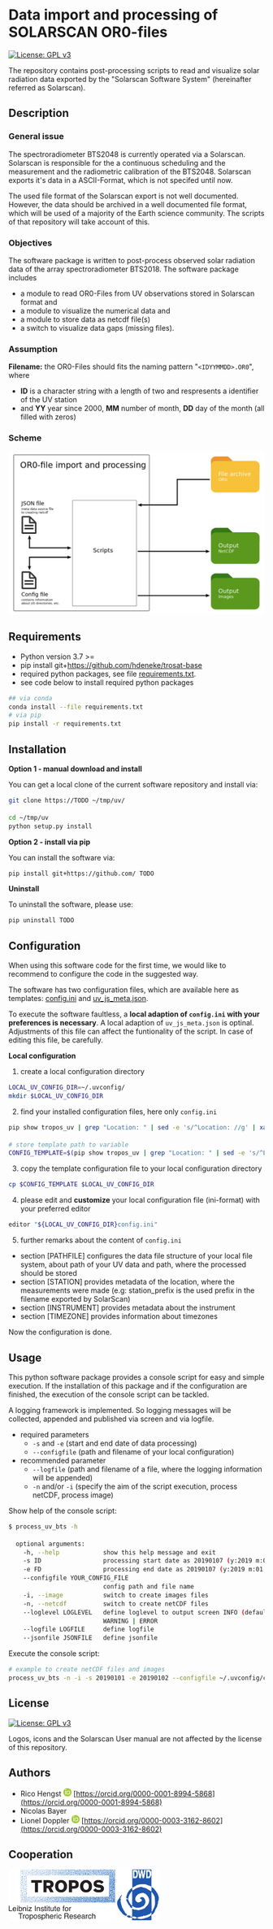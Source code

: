 # Data import and processing of SOLARSCAN OR0-files
[![License: GPL v3](https://img.shields.io/badge/License-GPLv3-blue.svg)](https://www.gnu.org/licenses/gpl-3.0)

The repository contains post-processing scripts to read and visualize solar radiation data exported by the  "Solarscan Software System" (hereinafter referred as Solarscan).


## Description
### General issue
The spectroradiometer BTS2048 is currently operated via a Solarscan. Solarscan is responsible for the a continuous scheduling and the measurement and the radiometric calibration of the BTS2048. Solarscan exports it's data in a ASCII-Format, which is not specifed until now.

The used file format of the Solarscan export is not well documented. However, the data should be archived in a well documented file format, which will be used of a majority of the Earth science community. The scripts of that repository will take account of this.

### Objectives
The software package is written to post-process observed solar radiation data of the array spectroradiometer BTS2018.
The software package includes
* a module to read OR0-Files from UV observations stored in Solarscan format and
* a module to visualize the numerical data and
* a module to store data as netcdf file(s)
* a switch to visualize data gaps (missing files).

### Assumption
**Filename:** the OR0-Files should fits the naming pattern "`<IDYYMMDD>.OR0`", where
  * **ID** is a character string with a length of two and respresents a identifier of the UV station
  * and **YY** year since 2000, **MM** number of month, **DD** day of the month (all filled with zeros)

### Scheme
![BTS scheme](doc/bts_scheme.png)

## Requirements

* Python version 3.7 >=
* pip install git+https://github.com/hdeneke/trosat-base
* required python packages, see file [requirements.txt](requirements.txt).
* see code below to install required python packages

```bash
## via conda
conda install --file requirements.txt
# via pip
pip install -r requirements.txt
```

<!--
## Requirements 2 (optional)
To generate plots about the statistics of **missing data** in your archiv you have to implement a further python module [github.com/rico-hengst/tropos.heatmap_missing_files](https://github.com/rico-hengst/tropos.heatmap_missing_files) from as git submodule.
```
# go to root directory of the current main repo

# Already done during implementation of submodule
# Add submodule repository
$ git submodule add <repository> <path>
$ git submodule add https://github.com/rico-hengst/tropos.heatmap_missing_files src/Submodule

# Already done during implementation of submodule
# notice the modification to your main repository
$ git status -s
A  .gitmodules
A  src/Submodule
$ git commit "added submodule"


# Last step is always required to get updates
# Init submodule and get content from the repository
$ git submodule update --init

```
... to embedding external git repositories in the current repository.

* [vogella.com](https://www.vogella.com/tutorials/GitSubmodules/article.html)
* [ralfebert.de](https://www.ralfebert.de/git/submodules/)

-->
## Installation

**Option 1 - manual download and install**

You can get a local clone of the current software repository and install via:
```bash
git clone https://TODO ~/tmp/uv/

cd ~/tmp/uv
python setup.py install
```

**Option 2 - install via pip**

You can install the software via:
```bash
pip install git+https://github.com/ TODO
```

**Uninstall**

To uninstall the software, please use:
```bash
pip uninstall TODO
```


## Configuration
When using this software code for the first time, we would like to recommend to configure the code in the suggested way.

The software has two configuration files, which are available here as templates:  [config.ini](src/config/templates/config.ini) and [uv_js_meta.json](src/config/templates/uv_js_meta.json).

To execute the software faultless, a **local adaption of ```config.ini``` with your preferences is necessary**.
A local adaption of ```uv_js_meta.json``` is optinal. Adjustments of this file can affect the funtionality of the script. In case of editing this file, be carefully.

**Local configuration**

1. create a local configuration directory

```bash
LOCAL_UV_CONFIG_DIR=~/.uvconfig/
mkdir $LOCAL_UV_CONFIG_DIR
```
2. find your installed configuration files, here only ```config.ini```

```bash
pip show tropos_uv | grep "Location: " | sed -e 's/^Location: //g' | xargs -n 1 bash -c 'ls ${1}/tropos_uv/config/templates/config.ini' args

# store template path to variable
CONFIG_TEMPLATE=$(pip show tropos_uv | grep "Location: " | sed -e 's/^Location: //g' | xargs -n 1 bash -c 'ls ${1}/tropos_uv/config/templates/config.ini' args)
```

3. copy the template configuration file to your local configuration directory

```bash
cp $CONFIG_TEMPLATE $LOCAL_UV_CONFIG_DIR
```

4. please edit and **customize** your local configuration file (ini-format) with your preferred editor

```bash
editor "${LOCAL_UV_CONFIG_DIR}config.ini"
```

5. further remarks about the content of ```config.ini```
  * section [PATHFILE] configures the data file structure of your local file system, about path of your UV data and path, where the processed should be stored
  * section [STATION] provides metadata of the location, where the measurements were made (e.g: station_prefix is the used prefix in the filename exported by SolarScan)
  * section [INSTRUMENT] provides metadata about the instrument
  * section [TIMEZONE] provides information about timezones

Now the configuration is done.


## Usage
This python software package provides a console script for easy and simple execution.
If the installation of this package and if the configuration are finished, the execution of the console script can be tackled.

A logging framework is implemented. So logging messages will be collected, appended and published via screen and via logfile.

* required parameters
  * ```-s``` and ```-e``` (start and end date of data processing)
  * ```--configfile``` (path and filename of your local configuration)
* recommended parameter
  * ```--logfile``` (path and filename of a file, where the logging information will be appended)
  * ```-n``` and/or ```-i``` (specify the aim of the script execution, process netCDF, process image)

Show help of the console script:


```bash
$ process_uv_bts -h

  optional arguments:
    -h, --help            show this help message and exit
    -s ID                 processing start date as 20190107 (y:2019 m:01 d:07)
    -e FD                 processing end date as 20190107 (y:2019 m:01 d:07)
    --configfile YOUR_CONFIG_FILE
                          config path and file name
    -i, --image           switch to create images files
    -n, --netcdf          switch to create netCDF files
    --loglevel LOGLEVEL   define loglevel to output screen INFO (default) |
                          WARNING | ERROR
    --logfile LOGFILE     define logfile
    --jsonfile JSONFILE   define jsonfile
```

Execute the console script:
```bash
# example to create netCDF files and images
process_uv_bts -n -i -s 20190101 -e 20190102 --configfile ~/.uvconfig/config.ini --logfile ~/.uvconfig/uv_processing.log
```

## License
[![License: GPL v3](https://img.shields.io/badge/License-GPLv3-blue.svg)](https://www.gnu.org/licenses/gpl-3.0)

Logos, icons and the Solarscan User manual are not affected by the license of this repository.


## Authors
* Rico Hengst ![Logo](doc/ORCIDiD_icon16x16.png) [https://orcid.org/0000-0001-8994-5868](https://orcid.org/0000-0001-8994-5868)
* Nicolas Bayer
* Lionel Doppler ![Logo](doc/ORCIDiD_icon16x16.png) [https://orcid.org/0000-0003-3162-8602](https://orcid.org/0000-0003-3162-8602)

## Cooperation
![Tropos Logo](doc/TROPOS-Logo_ENG.png)
![DWD Logo](doc/Deutscherwetterdienst-logo.png)
